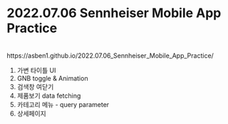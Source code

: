 # 2022.07.06 Sennheiser Mobile App Practice
<br>
https://asben1.github.io/2022.07.06_Sennheiser_Mobile_App_Practice/

1. 가변 타이틀 UI
2. GNB toggle & Animation
3. 검색창 여닫기
4. 제품보기 data fetching
5. 카테고리 메뉴 - query parameter
6. 상세페이지